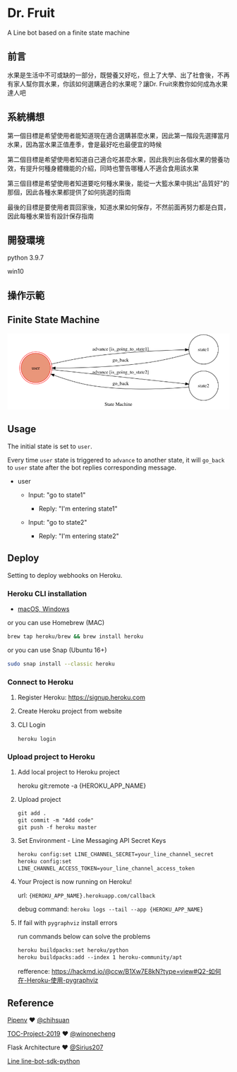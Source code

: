 # Dr. Fruit
A Line bot based on a finite state machine

## 前言
水果是生活中不可或缺的一部分，既營養又好吃，但上了大學、出了社會後，不再有家人幫你買水果，你該如何選購適合的水果呢？讓Dr. Fruit來教你如何成為水果達人吧

## 系統構想
第一個目標是希望使用者能知道現在適合選購甚麼水果，因此第一階段先選擇當月水果，因為當水果正值產季，會是最好吃也最便宜的時候

第二個目標是希望使用者知道自己適合吃甚麼水果，因此我列出各個水果的營養功效，有提升何種身體機能的介紹，同時也警告哪種人不適合食用該水果

第三個目標是希望使用者知道要吃何種水果後，能從一大籃水果中挑出"品質好"的那個，因此各種水果都提供了如何挑選的指南

最後的目標是要使用者買回家後，知道水果如何保存，不然前面再努力都是白買，因此每種水果皆有設計保存指南

## 開發環境
python 3.9.7

win10

## 操作示範


## Finite State Machine
![fsm](./img/show-fsm.png)

## Usage
The initial state is set to `user`.

Every time `user` state is triggered to `advance` to another state, it will `go_back` to `user` state after the bot replies corresponding message.

* user
	* Input: "go to state1"
		* Reply: "I'm entering state1"

	* Input: "go to state2"
		* Reply: "I'm entering state2"

## Deploy
Setting to deploy webhooks on Heroku.

### Heroku CLI installation

* [macOS, Windows](https://devcenter.heroku.com/articles/heroku-cli)

or you can use Homebrew (MAC)
```sh
brew tap heroku/brew && brew install heroku
```

or you can use Snap (Ubuntu 16+)
```sh
sudo snap install --classic heroku
```

### Connect to Heroku

1. Register Heroku: https://signup.heroku.com

2. Create Heroku project from website

3. CLI Login

	`heroku login`

### Upload project to Heroku

1. Add local project to Heroku project

	heroku git:remote -a {HEROKU_APP_NAME}

2. Upload project

	```
	git add .
	git commit -m "Add code"
	git push -f heroku master
	```

3. Set Environment - Line Messaging API Secret Keys

	```
	heroku config:set LINE_CHANNEL_SECRET=your_line_channel_secret
	heroku config:set LINE_CHANNEL_ACCESS_TOKEN=your_line_channel_access_token
	```

4. Your Project is now running on Heroku!

	url: `{HEROKU_APP_NAME}.herokuapp.com/callback`

	debug command: `heroku logs --tail --app {HEROKU_APP_NAME}`

5. If fail with `pygraphviz` install errors

	run commands below can solve the problems
	```
	heroku buildpacks:set heroku/python
	heroku buildpacks:add --index 1 heroku-community/apt
	```

	refference: https://hackmd.io/@ccw/B1Xw7E8kN?type=view#Q2-如何在-Heroku-使用-pygraphviz

## Reference
[Pipenv](https://medium.com/@chihsuan/pipenv-更簡單-更快速的-python-套件管理工具-135a47e504f4) ❤️ [@chihsuan](https://github.com/chihsuan)

[TOC-Project-2019](https://github.com/winonecheng/TOC-Project-2019) ❤️ [@winonecheng](https://github.com/winonecheng)

Flask Architecture ❤️ [@Sirius207](https://github.com/Sirius207)

[Line line-bot-sdk-python](https://github.com/line/line-bot-sdk-python/tree/master/examples/flask-echo)
